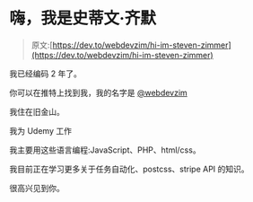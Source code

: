 # 嗨，我是史蒂文·齐默

> 原文:[https://dev.to/webdevzim/hi-im-steven-zimmer](https://dev.to/webdevzim/hi-im-steven-zimmer)

我已经编码 2 年了。

你可以在推特上找到我，我的名字是 [@webdevzim](https://twitter.com/webdevzim)

我住在旧金山。

我为 Udemy 工作

我主要用这些语言编程:JavaScript、PHP、html/css。

我目前正在学习更多关于任务自动化、postcss、stripe API 的知识。

很高兴见到你。